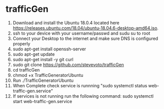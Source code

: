 # trafficGen
1. Download and install the Ubuntu 18.0.4 located here https://releases.ubuntu.com/18.04/ubuntu-18.04.6-desktop-amd64.iso.  
2. ssh to your device with your username/passwd and sudu su to root
3. Connect your Desktop to the internet and make sure DNS is configured properly
4. sudo apt-get install openssh-server
5. sudo apt-get update
6. sudo apt-get install -y git curl
7. sudo git clone https://github.com/stevevoto/trafficGen
8. cd trafficGen
9. chmod +x TrafficGeneratorUbuntu 
10. Run ./TrafficGeneratorUbuntu
11. When Complete check service is runnning "sudo systemctl status web-traffic-gen.service"
12. If services is not running run the following command: sudo systemctl start web-traffic-gen.service
